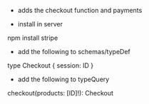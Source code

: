 - adds the checkout function and payments

- install in server

npm install stripe

- add the following to schemas/typeDef

type Checkout {
session: ID
}

- add the following to typeQuery

checkout(products: [ID]!): Checkout
